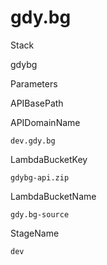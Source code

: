 # gdy.bg

Stack 

gdybg
 
Parameters

APIBasePath
 
APIDomainName

	dev.gdy.bg
	
LambdaBucketKey

 	gdybg-api.zip

LambdaBucketName
	
	gdy.bg-source
 
StageName

	dev


